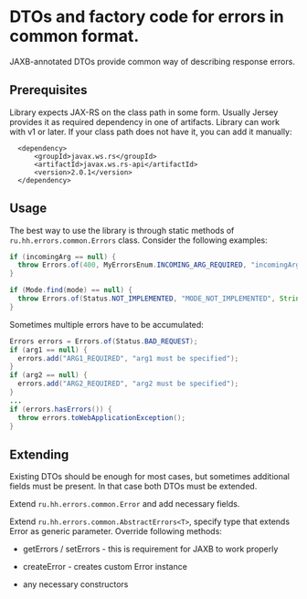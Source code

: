 # DTOs and factory code for errors in common format.

JAXB-annotated DTOs provide common way of describing response errors.

## Prerequisites

Library expects JAX-RS on the class path in some form. Usually Jersey provides it as required dependency in one of artifacts. Library can work with v1 or later. If your class path does not have it, you can add it manually: 

```
  <dependency>
      <groupId>javax.ws.rs</groupId>
      <artifactId>javax.ws.rs-api</artifactId>
      <version>2.0.1</version>
  </dependency>
```

## Usage

The best way to use the library is through static methods of `ru.hh.errors.common.Errors` class. Consider the following examples:

```Java
if (incomingArg == null) {
  throw Errors.of(400, MyErrorsEnum.INCOMING_ARG_REQUIRED, "incomingArg must be specified").toWebApplicationException();
}
```

```Java
if (Mode.find(mode) == null) {
  throw Errors.of(Status.NOT_IMPLEMENTED, "MODE_NOT_IMPLEMENTED", String.format("Mode %s is not implemented yet", mode)).toWebApplicationException();
}
```

Sometimes multiple errors have to be accumulated:

```Java
Errors errors = Errors.of(Status.BAD_REQUEST);
if (arg1 == null) {
  errors.add("ARG1_REQUIRED", "arg1 must be specified");
}
if (arg2 == null) {
  errors.add("ARG2_REQUIRED", "arg2 must be specified");
}
...
if (errors.hasErrors()) {
  throw errors.toWebApplicationException();
}
```

## Extending

Existing DTOs should be enough for most cases, but sometimes additional fields must be present. In that case both DTOs must be extended.

Extend `ru.hh.errors.common.Error` and add necessary fields.

Extend `ru.hh.errors.common.AbstractErrors<T>`, specify type that extends Error as generic parameter. Override following methods:

- getErrors / setErrors - this is requirement for JAXB to work properly

- createError - creates custom Error instance

- any necessary constructors
